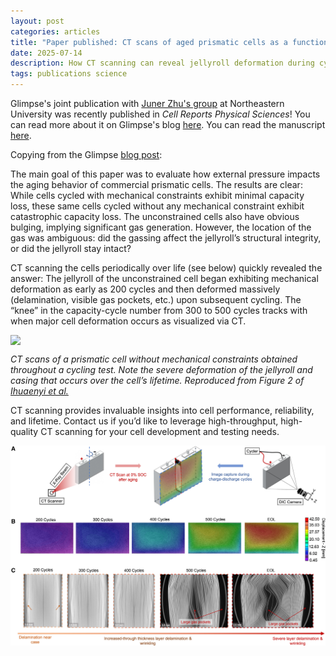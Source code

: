 ```yaml
---
layout: post
categories: articles
title: "Paper published: CT scans of aged prismatic cells as a function of mechanical constraints"
date: 2025-07-14
description: How CT scanning can reveal jellyroll deformation during cycling
tags: publications science
---
```


Glimpse's joint publication with [Juner Zhu's group](https://www.zhujuner.com) at Northeastern University was recently published in *Cell Reports Physical Sciences*!
You can read more about it on Glimpse's blog [here](https://glimp.se/blog/aged-prismatic-cell-publication). 
You can read the manuscript [here](https://doi.org/10.1016/j.xcrp.2025.102685).

Copying from the Glimpse [blog post](https://glimp.se/blog/aged-prismatic-cell-publication):

The main goal of this paper was to evaluate how external pressure impacts the aging behavior of commercial prismatic cells. The results are clear: While cells cycled with mechanical constraints exhibit minimal capacity loss, these same cells cycled without any mechanical constraint exhibit catastrophic capacity loss. The unconstrained cells also have obvious bulging, implying significant gas generation. However, the location of the gas was ambiguous: did the gassing affect the jellyroll’s structural integrity, or did the jellyroll stay intact?

CT scanning the cells periodically over life (see below) quickly revealed the answer: The jellyroll of the unconstrained cell began exhibiting mechanical deformation as early as 200 cycles and then deformed massively (delamination, visible gas pockets, etc.) upon subsequent cycling. The “knee” in the capacity-cycle number from 300 to 500 cycles tracks with when major cell deformation occurs as visualized via CT.

<p>
<img src="/img/img/aged_prismatic_cells_paper_fig2.jpg" style="display:block; margin-left: auto; margin-right: auto;">
</p>

*CT scans of a prismatic cell without mechanical constraints obtained throughout a cycling test. Note the severe deformation of the jellyroll and casing that occurs over the cell’s lifetime. Reproduced from Figure 2 of [Ihuaenyi et al.](https://doi.org/10.1016/j.xcrp.2025.102685)*

CT scanning provides invaluable insights into cell performance, reliability, and lifetime. Contact us if you’d like to leverage high-throughput, high-quality CT scanning for your cell development and testing needs.

<p>
<img src="/img/aged_prismatic_cells_paper_graphical_abstract.jpg" style="display:block; margin-left: auto; margin-right: auto;">
</p>

